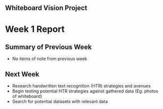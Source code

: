 ## Whiteboard Vision Project
# Week 1 Report

## Summary of Previous Week

- No items of note from previous week

## Next Week

- Research handwritten text recognition (HTR) strategies and avenues
- Begin testing potential HTR strategies against gathered data (Eg: photos of whiteboard)
- Search for potential datasets with relevant data